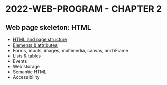 # 2022-WEB-PROGRAM - CHAPTER 2

## Web page skeleton: HTML

- [HTML and page structure](https://javascript.plainenglish.io/the-foundation-of-any-web-page-78ebdcb6d874?source=your_stories_page----------------------------------------)
- [Elements & attributes](https://famzil.medium.com/what-are-elements-and-attributes-in-html-1cd709c3a418?source=your_stories_page----------------------------------------)
- Forms, inputs, images, multimedia, canvas, and iFrame
- Lists & tables
- Events
- Web storage
- Semantic HTML
- Accessibility